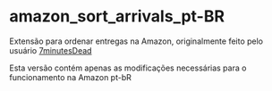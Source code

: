 # amazon_sort_arrivals_pt-BR
Extensão para ordenar entregas na Amazon, originalmente feito pelo usuário [7minutesDead](https://github.com/7MinutesDead-Git)

Esta versão contém apenas as modificações necessárias para o funcionamento na Amazon pt-bR
